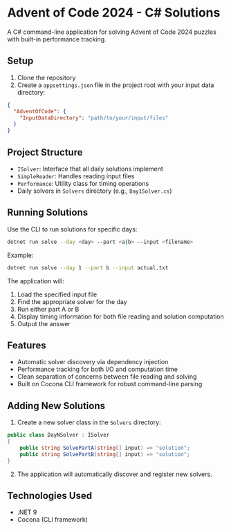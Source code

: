 # Advent of Code 2024 - C# Solutions

A C# command-line application for solving Advent of Code 2024 puzzles with built-in performance tracking.

## Setup

1. Clone the repository
2. Create a `appsettings.json` file in the project root with your input data directory:
```json
{
  "AdventOfCode": {
    "InputDataDirectory": "path/to/your/input/files"
  }
}
```

## Project Structure

- `ISolver`: Interface that all daily solutions implement
- `SimpleReader`: Handles reading input files
- `Performance`: Utility class for timing operations
- Daily solvers in `Solvers` directory (e.g., `Day1Solver.cs`)

## Running Solutions

Use the CLI to run solutions for specific days:

```bash
dotnet run solve --day <day> --part <a|b> --input <filename>
```

Example:
```bash
dotnet run solve --day 1 --part b --input actual.txt
```

The application will:
1. Load the specified input file
2. Find the appropriate solver for the day
3. Run either part A or B
4. Display timing information for both file reading and solution computation
5. Output the answer

## Features

- Automatic solver discovery via dependency injection
- Performance tracking for both I/O and computation time
- Clean separation of concerns between file reading and solving
- Built on Cocona CLI framework for robust command-line parsing

## Adding New Solutions

1. Create a new solver class in the `Solvers` directory:
```csharp
public class DayNSolver : ISolver
{
    public string SolvePartA(string[] input) => "solution";
    public string SolvePartB(string[] input) => "solution";
}
```

2. The application will automatically discover and register new solvers.

## Technologies Used

- .NET 9
- Cocona (CLI framework)